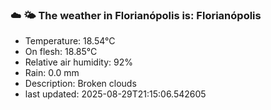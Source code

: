 ### ☁️ 🌤️  The weather in Florianópolis is: Florianópolis

- Temperature: 18.54°C
- On flesh: 18.85°C
- Relative air humidity: 92%
- Rain: 0.0 mm
- Description: Broken clouds
- last updated: 2025-08-29T21:15:06.542605
